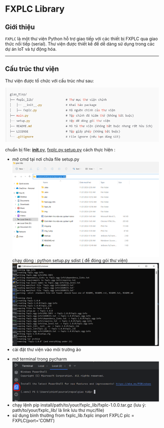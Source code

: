 # FXPLC Library

## Giới thiệu
`FXPLC` là một thư viện Python hỗ trợ giao tiếp với các thiết bị FXPLC qua giao thức nối tiếp (serial). Thư viện được thiết kế để dễ dàng sử dụng trong các dự án IoT và tự động hóa.

---

## Cấu trúc thư viện

Thư viện được tổ chức với cấu trúc như sau:

![img_2.png](img%2Fimg_2.png)
 
chuẩn bị file: [__init__.py](fxplc_lib%2F__init__.py), [fxplc.py](fxplc_lib%2Ffxplc.py),[setup.py](setup.py)
cách thực hiện :
- mở cmd tại nơi chứa file setup.py 
![img_2.png](img_2.png)
chạy dòng : python setup.py sdist ( để đóng gói thư viện)
![img_4.png](img%2Fimg_4.png)
- cài đặt thư viện vào môi trường ảo
+ mở terminal trong pycharm
![img_3.png](img%2Fimg_3.png)
+ chạy lệnh pip install/path/to/your/fxplc_lib/fxplc-1.0.0.tar.gz
  (lưu ý: path/to/your/fxplc_lib/ là link lưu thư mục/file)
+ sử dụng bình thường
from fxplc_lib.fxplc import FXPLC
plc = FXPLC(port='COM1')
